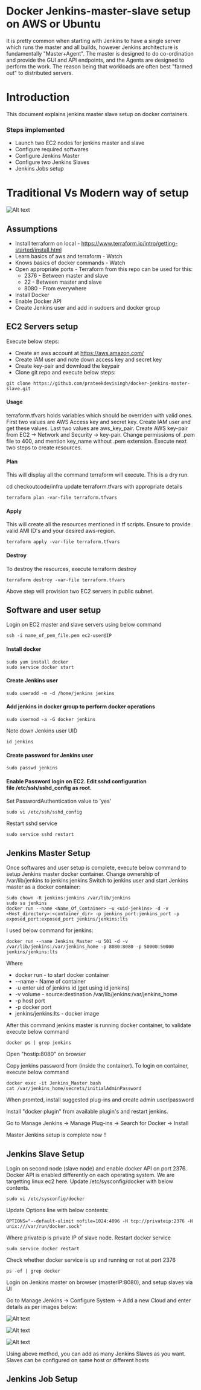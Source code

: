 # Docker Jenkins-master-slave setup on AWS or Ubuntu

It is pretty common when starting with Jenkins to have a single server which runs the master and all builds, however Jenkins architecture is fundamentally "Master+Agent". The master is designed to do co-ordination and provide the GUI and API endpoints, and the Agents are designed to perform the work. The reason being that workloads are often best "farmed out" to distributed servers.  



# Introduction
This document explains jenkins master slave setup on docker containers. 

### Steps implemented

* Launch two EC2 nodes for jenkins master and slave
* Configure required softwares
* Configure Jenkins Master
* Configure two Jenkins Slaves
* Jenkins Jobs setup

# Traditional Vs Modern way of setup
![Alt text](images/Jenkins_Master_Slave.png?raw=true "Title")


## Assumptions

* Install terraform on local - https://www.terraform.io/intro/getting-started/install.html 
* Learn basics of aws and terraform - Watch <youtube link> 
* Knows basics of docker commands - Watch <youtube link>
* Open appropriate ports - Terraform from this repo can be used for this:
  - 2376 - Between master and slave
  - 22 - Between master and slave
  - 8080 - From everywhere 
* Install Docker 
* Enable Docker API
* Create Jenkins user and add in sudoers and docker group

## EC2 Servers setup 

Execute below steps:
* Create an aws account at https://aws.amazon.com/
* Create IAM user and note down access key and secret key
* Create key-pair and download the keypair
* Clone git repo and execute below steps:

```
git clone https://github.com/prateekdevisingh/docker-jenkins-master-slave.git

```

#### Usage

terraform.tfvars holds variables which should be overriden with valid ones. First two values are AWS Access key and secret key. Create IAM user and get these values. Last two values are aws_key_pair. Create AWS key-pair from EC2 -> Network and Security -> key-pair.
Change permissions of .pem file to 400, and mention key_name without .pem extension. Execute next two steps to create resources.

#### Plan

This will display all the command terraform will execute. This is a dry run.

cd checkoutcode/infra
update terraform.tfvars with appropriate details

```
terraform plan -var-file terraform.tfvars
```

#### Apply

This will create all the resources mentioned in tf scripts. Ensure to provide valid AMI ID's and your desired aws-region.

```
terraform apply -var-file terraform.tfvars
```

#### Destroy

To destroy the resources, execute terraform destroy

```
terraform destroy -var-file terraform.tfvars
```

Above step will provision two EC2 servers in public subnet.


## Software and user setup

Login on EC2 master and slave servers using below command 

```
ssh -i name_of_pem_file.pem ec2-user@IP

```

#### Install docker

```
sudo yum install docker
sudo service docker start

```

#### Create Jenkins user

```
sudo useradd -m -d /home/jenkins jenkins

```
#### Add jenkins in docker group to perform docker operations

```
sudo usermod -a -G docker jenkins

```
Note down Jenkins user UID

```
id jenkins

```
#### Create password for Jenkins user 

```
sudo passwd jenkins

```

#### Enable Password login on EC2. Edit sshd configuration file /etc/ssh/sshd_config as root.
Set PasswordAuthentication value to 'yes'

```
sudo vi /etc/ssh/sshd_config

```

Restart sshd service

```
sudo service sshd restart

```

## Jenkins Master Setup

Once softwares and user setup is complete, execute below command to setup Jenkins master docker container.
Change ownership of /var/lib/jenkins to jenkins:jenkins
Switch to jenkins user
and start Jenkins master as a docker container:

```
sudo chown -R jenkins:jenkins /var/lib/jenkins
sudo su jenkins
docker run --name <Name_Of_Container> —u <uid-jenkins> -d -v <Host_directory>:<container_dir> -p jenkins_port:jenkins_port -p exposed_port:exposed_port jenkins/jenkins:lts

```
I used below command for jenkins:

```
docker run --name Jenkins_Master -u 501 -d -v /var/lib/jenkins:/var/jenkins_home -p 8080:8080 -p 50000:50000 jenkins/jenkins:lts
```


Where 
  - docker run - to start docker container
  - --name  - Name of container
  - -u <uid-jenkins> enter uid of jenkins id (get using id jenkins)
  - -v volume - source:destination /var/lib/jenkins:/var/jenkins_home
  - -p host port
  - -p docker port
  - jenkins/jenkins:lts - docker image
  
After this command jenkins master is running docker container, to validate execute below command

```
docker ps | grep jenkins
```

Open "hostip:8080" on browser

Copy jenkins password from (inside the container). To login on container, execute below command

```
docker exec -it Jenkins_Master bash
cat /var/jenkins_home/secrets/initialAdminPassword
```

When promted, install suggested plug-ins and create admin user/password

Install "docker plugin" from available plugin's and restart jenkins.

Go to Manage Jenkins -> Manage Plug-ins -> Search for Docker -> Install

Master Jenkins setup is complete now !!


## Jenkins Slave Setup

Login on second node (slave node) and enable docker API on port 2376.
Docker API is enabled differently on each operating system. We are targetting linux ec2 here.
Update /etc/sysconfig/docker with below contents. 

```
sudo vi /etc/sysconfig/docker
```
Update Options line with below contents:

```
OPTIONS="--default-ulimit nofile=1024:4096 -H tcp://privateip:2376 -H unix:///var/run/docker.sock"
```
Where privateip is private IP of slave node.
Restart docker service

```
sudo service docker restart
```

Check whether docker service is up and running or not at port 2376

```
ps -ef | grep docker
```

Login on Jenkins master on browser (masterIP:8080), and setup slaves via UI

Go to Manage Jenkins -> Configure System -> Add a new Cloud and enter details as per images below:


![Alt text](images/Jenkins_Slave_Setup_Image1.png?raw=true "Docker Cloud")

![Alt text](images/Jenkins_Slave_Setup_Image2.png?raw=true "Docker Template for slave")

![Alt text](images/Jenkins_Slave_Setup_Image3.png?raw=true "Docker Template for slave")

Using above method, you can add as many Jenkins Slaves as you want. Slaves can be configured on same host or different hosts


## Jenkins Job Setup




